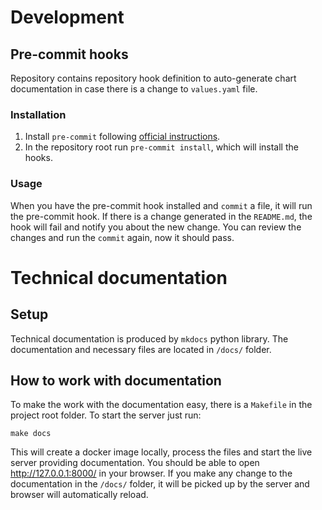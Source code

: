 # Development

## Pre-commit hooks

Repository contains repository hook definition to auto-generate chart documentation in case there is a change to `values.yaml` file.

### Installation

1. Install `pre-commit` following [official instructions](https://pre-commit.com/#install).
2. In the repository root run `pre-commit install`, which will install the hooks.

### Usage

When you have the pre-commit hook installed and `commit` a file, it will run the pre-commit hook. If there is a change generated in the `README.md`, the hook will fail and notify you about the new change. You can review the changes and run the `commit` again, now it should pass.


# Technical documentation

## Setup

Technical documentation is produced by `mkdocs` python library. The documentation and necessary files are located in `/docs/` folder.

## How to work with documentation

To make the work with the documentation easy, there is a `Makefile` in the project root folder. To start the server just run:

    make docs

This will create a docker image locally, process the files and start the live server providing documentation. You should be able to open http://127.0.0.1:8000/ in your browser. If you make any change to the documentation in the `/docs/` folder, it will be picked up by the server and browser will automatically reload.